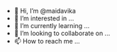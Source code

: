 - 👋 Hi, I’m @maidavika
- 👀 I’m interested in ...
- 🌱 I’m currently learning ...
- 💞️ I’m looking to collaborate on ...
- 📫 How to reach me ...

<!---
maidavika/maidavika is a ✨ special ✨ repository because its `README.md` (this file) appears on your GitHub profile.
You can click the Preview link to take a look at your changes.
--->
